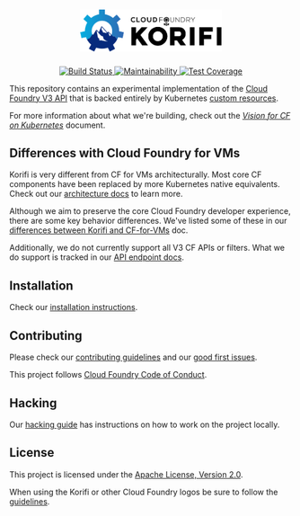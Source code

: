 <h1 align="center" style="border: none">
  <img alt="Korifi" src="/logo/color/Korifi-logo-color.svg" width="50%" />
</h1>

<p align="center">
  <a href="https://ci.korifi.cf-app.com/teams/main/pipelines/main">
      <img alt="Build Status" src="https://ci.korifi.cf-app.com/api/v1/teams/main/pipelines/main/badge" />
  </a>
  <a href="https://codeclimate.com/github/cloudfoundry/korifi/maintainability">
    <img alt="Maintainability" src="https://api.codeclimate.com/v1/badges/1112ab5cfa6a0654cfd2/maintainability" />
  </a>
  <a href="https://codeclimate.com/github/cloudfoundry/korifi/test_coverage">
    <img alt="Test Coverage" src="https://api.codeclimate.com/v1/badges/1112ab5cfa6a0654cfd2/test_coverage" />
  </a>
</p>

This repository contains an experimental implementation of the [Cloud Foundry V3 API](http://v3-apidocs.cloudfoundry.org) that is backed entirely by Kubernetes [custom resources](https://kubernetes.io/docs/concepts/extend-kubernetes/api-extension/custom-resources/).

For more information about what we're building, check out the [_Vision for CF on Kubernetes_](https://docs.google.com/document/d/1rG814raI5UfGUsF_Ycrr8hKQMo1RH9TRMxuvkgHSdLg/edit) document.

## Differences with Cloud Foundry for VMs
Korifi is very different from CF for VMs architecturally. Most core CF components have been replaced by more Kubernetes native equivalents. Check out our [architecture docs](docs/architecture.md) to learn more.

Although we aim to preserve the core Cloud Foundry developer experience, there are some key behavior differences. We've listed some of these in our [differences between Korifi and CF-for-VMs](https://github.com/cloudfoundry/korifi/blob/main/docs/known-differences-with-cf-for-vms.md) doc.

Additionally, we do not currently support all V3 CF APIs or filters. What we do support is tracked in our [API endpoint docs](docs/api.md).

## Installation

Check our [installation instructions](./INSTALL.md).

## Contributing

Please check our [contributing guidelines](/CONTRIBUTING.md) and our [good first issues](https://github.com/cloudfoundry/korifi/contribute).

This project follows [Cloud Foundry Code of Conduct](https://www.cloudfoundry.org/code-of-conduct/).

## Hacking

Our [hacking guide](./HACKING.md) has instructions on how to work on the project locally.

## License

This project is licensed under the [Apache License, Version 2.0](/LICENSE).

When using the Korifi or other Cloud Foundry logos be sure to follow the [guidelines](https://www.cloudfoundry.org/logo/).
